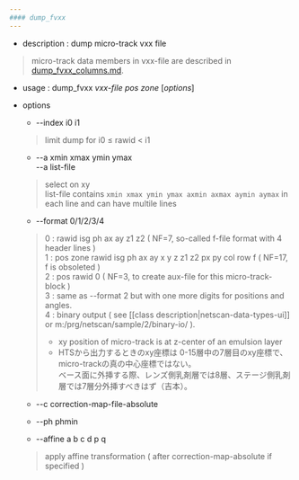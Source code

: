 ```yaml
---
#### dump_fvxx
---
```


+ description : dump micro-track vxx file  
> micro-track data members in vxx-file are described in [dump_fvxx_columns.md](dump_fvxx_columns.md).  

+ usage : dump_fvxx *vxx-file* *pos* *zone* [*options*]
+ options
  - --index i0 i1
  > limit dump for i0 &le; rawid < i1  

  - --a xmin xmax ymin ymax  
    --a list-file
  > select on xy  
  > list-file contains ```xmin xmax ymin ymax axmin axmax aymin aymax``` in each line and can have multile lines  

  - --format 0/1/2/3/4
  > 0 : rawid isg ph ax ay z1 z2 ( NF=7, so-called f-file format with 4 header lines )  
  > 1 : pos zone rawid isg ph ax ay x y z z1 z2 px py col row f ( NF=17, f is obsoleted )  
  > 2 : pos rawid 0 ( NF=3, to create aux-file for this micro-track-block )  
  > 3 : same as --format 2 but with one more digits for positions and angles.  
  > 4 : binary output ( see [[class description|netscan-data-types-ui]] or m:/prg/netscan/sample/2/binary-io/ ).  
  >  
  > - xy position of micro-track is at z-center of an emulsion layer  
  > - HTSから出力するときのxy座標は 0-15層中の7層目のxy座標で、micro-trackの真の中心座標ではない。  
  >   ベース面に外挿する際、レンズ側乳剤層では8層、ステージ側乳剤層では7層分外挿すべきはず（吉本）。  
  
  - --c correction-map-file-absolute  

  - --ph phmin  

  - --affine a b c d p q  
  > apply affine transformation ( after correction-map-absolute if specified )  
